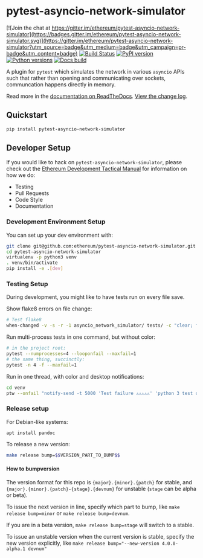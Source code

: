 # pytest-asyncio-network-simulator

[![Join the chat at https://gitter.im/ethereum/pytest-asyncio-network-simulator](https://badges.gitter.im/ethereum/pytest-asyncio-network-simulator.svg)](https://gitter.im/ethereum/pytest-asyncio-network-simulator?utm_source=badge&utm_medium=badge&utm_campaign=pr-badge&utm_content=badge)
[![Build Status](https://circleci.com/gh/ethereum/pytest-asyncio-network-simulator.svg?style=shield)](https://circleci.com/gh/ethereum/pytest-asyncio-network-simulator)
[![PyPI version](https://badge.fury.io/py/pytest-asyncio-network-simulator.svg)](https://badge.fury.io/py/pytest-asyncio-network-simulator)
[![Python versions](https://img.shields.io/pypi/pyversions/pytest-asyncio-network-simulator.svg)](https://pypi.python.org/pypi/pytest-asyncio-network-simulator)
[![Docs build](https://readthedocs.org/projects/pytest-asyncio-network-simulator/badge/?version=latest)](http://pytest-asyncio-network-simulator.readthedocs.io/en/latest/?badge=latest)
   

A plugin for `pytest` which simulates the network in various `asyncio` APIs
such that rather than opening and communicating over sockets, communcation
happens directly in memory.

Read more in the [documentation on ReadTheDocs](https://pytest-asyncio-network-simulator.readthedocs.io/). [View the change log](https://pytest-asyncio-network-simulator.readthedocs.io/en/latest/releases.html).

## Quickstart

```sh
pip install pytest-asyncio-network-simulator
```

## Developer Setup

If you would like to hack on `pytest-asyncio-network-simulator`, please check out the
[Ethereum Development Tactical Manual](https://github.com/pipermerriam/ethereum-dev-tactical-manual)
for information on how we do:

- Testing
- Pull Requests
- Code Style
- Documentation

### Development Environment Setup

You can set up your dev environment with:

```sh
git clone git@github.com:ethereum/pytest-asyncio-network-simulator.git
cd pytest-asyncio-network-simulator
virtualenv -p python3 venv
. venv/bin/activate
pip install -e .[dev]
```

### Testing Setup

During development, you might like to have tests run on every file save.

Show flake8 errors on file change:

```sh
# Test flake8
when-changed -v -s -r -1 asyncio_network_simulator/ tests/ -c "clear; flake8 asyncio_network_simulator tests && echo 'flake8 success' || echo 'error'"
```

Run multi-process tests in one command, but without color:

```sh
# in the project root:
pytest --numprocesses=4 --looponfail --maxfail=1
# the same thing, succinctly:
pytest -n 4 -f --maxfail=1
```

Run in one thread, with color and desktop notifications:

```sh
cd venv
ptw --onfail "notify-send -t 5000 'Test failure ⚠⚠⚠⚠⚠' 'python 3 test on pytest-asyncio-network-simulator failed'" ../tests ../asyncio_network_simulator
```

### Release setup

For Debian-like systems:
```
apt install pandoc
```

To release a new version:

```sh
make release bump=$$VERSION_PART_TO_BUMP$$
```

#### How to bumpversion

The version format for this repo is `{major}.{minor}.{patch}` for stable, and
`{major}.{minor}.{patch}-{stage}.{devnum}` for unstable (`stage` can be alpha or beta).

To issue the next version in line, specify which part to bump,
like `make release bump=minor` or `make release bump=devnum`.

If you are in a beta version, `make release bump=stage` will switch to a stable.

To issue an unstable version when the current version is stable, specify the
new version explicitly, like `make release bump="--new-version 4.0.0-alpha.1 devnum"`
